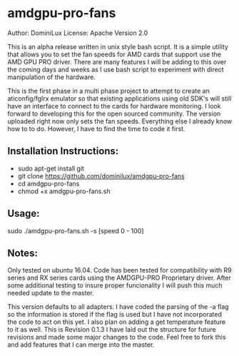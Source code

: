 # amdgpu-pro-fans

Author: DominiLux
License: Apache Version 2.0

This is an alpha release written in unix style bash script.  It is a simple utility that allows you to set the fan speeds for AMD cards that support use the AMD GPU PRO driver.  There are many features I will be adding to this over the coming days and weeks as I use bash script to experiment with direct manipulation of the hardware.

This is the first phase in a multi phase project to attempt to create an aticonfig/fglrx emulator so that existing applications using old SDK's will still have an interface to connect to the cards for hardware monitoring.  I look forward to developing this for the open sourced community.  The version uploaded right now only sets the fan speeds.  Everything else I already know how to to do.  However, I have to find the time to code it first.

## Installation Instructions:
* sudo apt-get install git
* git clone https://github.com/dominilux/amdgpu-pro-fans
* cd amdgpu-pro-fans
* chmod +x amdgpu-pro-fans.sh

## Usage:
sudo ./amdgpu-pro-fans.sh -s [speed 0 - 100]

## Notes:
Only tested on ubuntu 16.04.  Code has been tested for compatibility with R9 series and RX series cards using the AMDGPU-PRO Proprietary driver.  After some additional testing to insure proper funcionality I will push this much needed update to the master.

This version defaults to all adapters.  I have coded the parsing of the -a flag so the information is stored if the flag is used but I have not incorporated the code to act on this yet.  I also plan on adding a get temperature feature to it as well.  This is Revision 0.1.3 I have laid out the structure for future revisions and made some major changes to the code. Feel free to fork this and add features that I can merge into the master.
